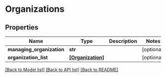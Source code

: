 # Organizations


## Properties
Name | Type | Description | Notes
------------ | ------------- | ------------- | -------------
**managing_organization** | **str** |  | [optional] 
**organization_list** | [**[Organization]**](Organization.md) |  | [optional] 

[[Back to Model list]](../README.md#documentation-for-models) [[Back to API list]](../README.md#documentation-for-api-endpoints) [[Back to README]](../README.md)


